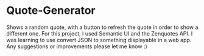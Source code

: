 # Quote-Generator
Shows a random quote, with a button to refresh the quote in order to show a different one.
For this project, I used Semantic UI and the Zenquotes API. I was learning to use convert JSON to something displayable in a web app. Any suggestions or improvements please let me know :)
